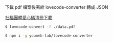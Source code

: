 下載 pdf 檔案後丟給 lovecode-converter 轉成 JSON

[社福團體愛心碼清冊下載](https://www.einvoice.nat.gov.tw/APMEMBERVAN/XcaOrgPreserveCodeQuery/XcaOrgPreserveCodeQuery)

```bash
$ lovecode-convert -f ./data.pdf
```

```bash
$ npm i -g youmeb-lab/lovecode-converter
```
